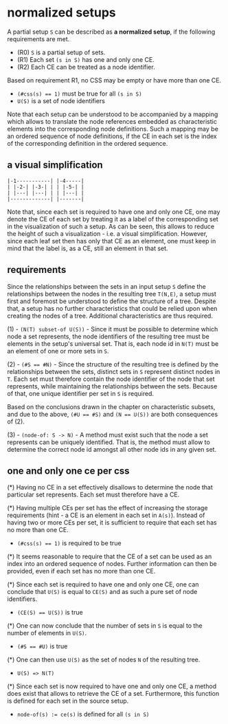 
<!-- ======================================================================= -->
# normalized setups

A partial setup `S` can be described as **a normalized setup**,
if the following requirements are met.

* (R0) `S` is a partial setup of sets.
* (R1) Each set `(s in S)` has one and only one CE.
* (R2) Each CE can be treated as a node identifier.

Based on requirement R1, no CSS may be empty or have more than one CE.

* `(#css(s) == 1)` must be true for all `(s in S)`
* `U(S)` is a set of node identifiers

Note that each setup can be understood to be accompanied by a mapping which
allows to translate the node references embedded as characteristic elements
into the corresponding node definitions. Such a mapping may be an ordered
sequence of node definitions, if the CE in each set is the index of the
corresponding definition in the ordered sequence.

<!-- ======================================================================= -->
## a visual simplification

```
|-1-----------| |-4-----|
| |-2-| |-3-| | | |-5-| |
| |---| |---| | | |---| |
|-------------| |-------|
```

Note that, since each set is required to have one and only one CE, one may
denote the CE of each set by treating it as a label of the corresponding set
in the visualization of such a setup. As can be seen, this allows to reduce
the height of such a visualization - i.e. a visual simplification. However,
since each leaf set then has only that CE as an element, one must keep in
mind that the label is, as a CE, still an element in that set.

<!-- ======================================================================= -->
## requirements

Since the relationships between the sets in an input setup `S` define the
relationships between the nodes in the resulting tree `T(N,E)`, a setup must
first and foremost be understood to define the structure of a tree. Despite
that, a setup has no further characteristics that could be relied upon when
creating the nodes of a tree. Additional characteristics are thus required.

(1) - `(N(T) subset-of U(S))` - Since it must be possible to determine which
node a set represents, the node identifiers of the resulting tree must be
elements in the setup's universal set. That is, each node id in `N(T)` must
be an element of one or more sets in `S`.

(2) - `(#S == #N)` - Since the structure of the resulting tree is defined by
the relationships between the sets, distinct sets in `S` represent distinct
nodes in `T`. Each set must therefore contain the node identifier of the node
that set represents, while maintaining the relationships between the sets.
Because of that, one unique identifier per set in `S` is required.

Based on the conclusions drawn in the chapter on characteristic subsets, and
due to the above, `(#U == #S)` and `(N == U(S))` are both consequences of (2).

(3) - `(node-of: S -> N)` - A method must exist such that the node a set
represents can be uniquely identified. That is, the method must allow to
determine the correct node id amongst all other node ids in any given set.

<!-- ======================================================================= -->
## one and only one ce per css

(*) Having no CE in a set effectively disallows to determine the node that
particular set represents. Each set must therefore have a CE.

(*) Having multiple CEs per set has the effect of increasing the storage
requirements (hint - a CE is an element in each set in `A(s)`). Instead of
having two or more CEs per set, it is sufficient to require that each set
has no more than one CE.

* `(#css(s) == 1)` is required to be true

(*) It seems reasonable to require that the CE of a set can be used as an
index into an ordered sequence of nodes. Further information can then be
provided, even if each set has no more than one CE.

(*) Since each set is required to have one and only one CE, one can conclude
that `U(S)` is equal to `CE(S)` and as such a pure set of node identifiers.

* `(CE(S) == U(S))` is true

(*) One can now conclude that the number of sets in `S` is equal to the
number of elements in `U(S)`.

* `(#S == #U)` is true

(*) One can then use `U(S)` as the set of nodes `N` of the resulting tree.

* `U(S) => N(T)`

(*) Since each set is now required to have one and only one CE, a method does
exist that allows to retrieve the CE of a set. Furthermore, this function is
defined for each set in the source setup.

* `node-of(s) := ce(s)` is defined for all `(s in S)`
